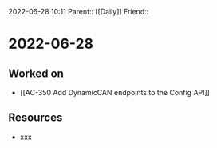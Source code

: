 2022-06-28 10:11
Parent:: [[Daily]] 
Friend:: 

# 2022-06-28

## Worked on

- [[AC-350 Add DynamicCAN endpoints to the Config API]]

## Resources

- xxx

